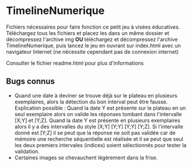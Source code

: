 # TimelineNumerique
Fichiers nécessaires pour faire fonction ce petit jeu à visées éducatives.  
Téléchargez tous les fichiers et placez les dans un même dossier et décompressez l'archive img **OU** téléchargez et décompressez l'archive TimelineNumerique, puis lancez le jeu en ouvrant sur index.html avec un navigateur Internet (ne nécessite cependant pas de connexion internet)

Consulter le fichier readme.html pour plus d'informations


## Bugs connus

- Quand une date à deviner se trouve déjà sur le plateau en plusieurs exemplaires, alors la détection du bon interval peut être fausse.  
  Explication possible : Quand la date Y est présente sur le plateau en un seul exemplaire alors on valide les réponses tombant dans l'intervalle [X;Y] et [Y;Z]. Quand la date Y est présente en plusieurs exemplaires alors il y a des intervalles du style [X;Y] [Y;Y] [Y;Y] [Y;Z]. Si l'intervalle donné est [Y;Z] il se peut que la réponse ne soit pas validée car de mémoire une recherche séquentielle est réalisée et il se peut que seul les deux premiers intervales (indices) soient sélectionnés pour tester la validation.
- Certaines images se chevauchent légèrement dans la frise.
